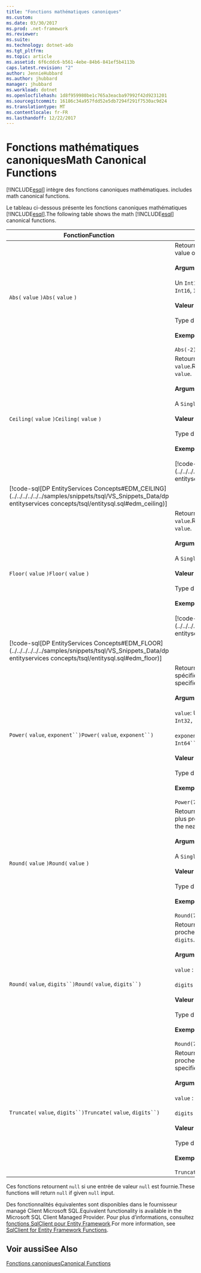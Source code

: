 ```yaml
---
title: "Fonctions mathématiques canoniques"
ms.custom: 
ms.date: 03/30/2017
ms.prod: .net-framework
ms.reviewer: 
ms.suite: 
ms.technology: dotnet-ado
ms.tgt_pltfrm: 
ms.topic: article
ms.assetid: 6f6cddc6-b561-4ebe-84b6-841ef5b4113b
caps.latest.revision: "2"
author: JennieHubbard
ms.author: jhubbard
manager: jhubbard
ms.workload: dotnet
ms.openlocfilehash: 1d8f959980be1c765a3eacba97992f42d9231201
ms.sourcegitcommit: 16186c34a957fdd52e5db7294f291f7530ac9d24
ms.translationtype: MT
ms.contentlocale: fr-FR
ms.lasthandoff: 12/22/2017
---
```

# <a name="math-canonical-functions"></a><span data-ttu-id="059ce-102">Fonctions mathématiques canoniques</span><span class="sxs-lookup"><span data-stu-id="059ce-102">Math Canonical Functions</span></span>
[!INCLUDE[esql](../../../../../../includes/esql-md.md)]<span data-ttu-id="059ce-103"> intègre des fonctions canoniques mathématiques.</span><span class="sxs-lookup"><span data-stu-id="059ce-103"> includes math canonical functions.</span></span>  
  
 <span data-ttu-id="059ce-104">Le tableau ci-dessous présente les fonctions canoniques mathématiques [!INCLUDE[esql](../../../../../../includes/esql-md.md)].</span><span class="sxs-lookup"><span data-stu-id="059ce-104">The following table shows the math [!INCLUDE[esql](../../../../../../includes/esql-md.md)] canonical functions.</span></span>  
  
|<span data-ttu-id="059ce-105">Fonction</span><span class="sxs-lookup"><span data-stu-id="059ce-105">Function</span></span>|<span data-ttu-id="059ce-106">Description</span><span class="sxs-lookup"><span data-stu-id="059ce-106">Description</span></span>|  
|--------------|-----------------|  
|<span data-ttu-id="059ce-107">`Abs(` `value` `)`</span><span class="sxs-lookup"><span data-stu-id="059ce-107">`Abs(` `value` `)`</span></span>|<span data-ttu-id="059ce-108">Retourne la valeur absolue de `value`.</span><span class="sxs-lookup"><span data-stu-id="059ce-108">Returns the absolute value of `value`.</span></span><br /><br /> <span data-ttu-id="059ce-109">**Arguments**</span><span class="sxs-lookup"><span data-stu-id="059ce-109">**Arguments**</span></span><br /><br /> <span data-ttu-id="059ce-110">Un `Int16`, `Int32`, `Int64`, `Byte`, `Single`, `Double`, et `Decimal`.</span><span class="sxs-lookup"><span data-stu-id="059ce-110">An `Int16`, `Int32`, `Int64`, `Byte`, `Single`, `Double`, and `Decimal`.</span></span><br /><br /> <span data-ttu-id="059ce-111">**Valeur de retour**</span><span class="sxs-lookup"><span data-stu-id="059ce-111">**Return Value**</span></span><br /><br /> <span data-ttu-id="059ce-112">Type d'élément `value`.</span><span class="sxs-lookup"><span data-stu-id="059ce-112">The type of `value`.</span></span><br /><br /> <span data-ttu-id="059ce-113">**Exemple**</span><span class="sxs-lookup"><span data-stu-id="059ce-113">**Example**</span></span><br /><br /> `Abs(-2)`|  
|<span data-ttu-id="059ce-114">`Ceiling(` `value` `)`</span><span class="sxs-lookup"><span data-stu-id="059ce-114">`Ceiling(` `value` `)`</span></span>|<span data-ttu-id="059ce-115">Retourne le plus petit entier qui n'est pas inférieur à `value`.</span><span class="sxs-lookup"><span data-stu-id="059ce-115">Returns the smallest integer that is not less than `value`.</span></span><br /><br /> <span data-ttu-id="059ce-116">**Arguments**</span><span class="sxs-lookup"><span data-stu-id="059ce-116">**Arguments**</span></span><br /><br /> <span data-ttu-id="059ce-117">A `Single`, `Double`, et `Decimal`.</span><span class="sxs-lookup"><span data-stu-id="059ce-117">A `Single`, `Double`, and `Decimal`.</span></span><br /><br /> <span data-ttu-id="059ce-118">**Valeur de retour**</span><span class="sxs-lookup"><span data-stu-id="059ce-118">**Return Value**</span></span><br /><br /> <span data-ttu-id="059ce-119">Type d'élément `value`.</span><span class="sxs-lookup"><span data-stu-id="059ce-119">The type of `value`.</span></span><br /><br /> <span data-ttu-id="059ce-120">**Exemple**</span><span class="sxs-lookup"><span data-stu-id="059ce-120">**Example**</span></span><br /><br /> [!code-csharp[DP EntityServices Concepts#EDM_CEILING](../../../../../../samples/snippets/csharp/VS_Snippets_Data/dp entityservices concepts/cs/entitysql.cs#edm_ceiling)]
 [!code-sql[DP EntityServices Concepts#EDM_CEILING](../../../../../../samples/snippets/tsql/VS_Snippets_Data/dp entityservices concepts/tsql/entitysql.sql#edm_ceiling)]|  
|<span data-ttu-id="059ce-121">`Floor(` `value` `)`</span><span class="sxs-lookup"><span data-stu-id="059ce-121">`Floor(` `value` `)`</span></span>|<span data-ttu-id="059ce-122">Retourne le plus grand entier qui n'est pas supérieur à `value`.</span><span class="sxs-lookup"><span data-stu-id="059ce-122">Returns the largest integer that is not greater than `value`.</span></span><br /><br /> <span data-ttu-id="059ce-123">**Arguments**</span><span class="sxs-lookup"><span data-stu-id="059ce-123">**Arguments**</span></span><br /><br /> <span data-ttu-id="059ce-124">A `Single`, `Double`, et `Decimal`.</span><span class="sxs-lookup"><span data-stu-id="059ce-124">A `Single`, `Double`, and `Decimal`.</span></span><br /><br /> <span data-ttu-id="059ce-125">**Valeur de retour**</span><span class="sxs-lookup"><span data-stu-id="059ce-125">**Return Value**</span></span><br /><br /> <span data-ttu-id="059ce-126">Type d'élément `value`.</span><span class="sxs-lookup"><span data-stu-id="059ce-126">The type of `value`.</span></span><br /><br /> <span data-ttu-id="059ce-127">**Exemple**</span><span class="sxs-lookup"><span data-stu-id="059ce-127">**Example**</span></span><br /><br /> [!code-csharp[DP EntityServices Concepts#EDM_FLOOR](../../../../../../samples/snippets/csharp/VS_Snippets_Data/dp entityservices concepts/cs/entitysql.cs#edm_floor)]
 [!code-sql[DP EntityServices Concepts#EDM_FLOOR](../../../../../../samples/snippets/tsql/VS_Snippets_Data/dp entityservices concepts/tsql/entitysql.sql#edm_floor)]|  
|<span data-ttu-id="059ce-128">`Power(` `value`, `exponent``)`</span><span class="sxs-lookup"><span data-stu-id="059ce-128">`Power(` `value`, `exponent``)`</span></span>|<span data-ttu-id="059ce-129">Retourne le résultat de `value` à l'exposant `exponent` spécifié.</span><span class="sxs-lookup"><span data-stu-id="059ce-129">Returns the result of the specified `value` to the specified `exponent`.</span></span><br /><br /> <span data-ttu-id="059ce-130">**Arguments**</span><span class="sxs-lookup"><span data-stu-id="059ce-130">**Arguments**</span></span><br /><br /> <span data-ttu-id="059ce-131">`value`: Une `Int32, Int64, Double`, ou `Decimal`.</span><span class="sxs-lookup"><span data-stu-id="059ce-131">`value`: An `Int32, Int64, Double`, or `Decimal`.</span></span><br /><br /> <span data-ttu-id="059ce-132">`exponent`: Une `Int64``, Double`, ou `Decimal`.</span><span class="sxs-lookup"><span data-stu-id="059ce-132">`exponent`: An `Int64``, Double`, or `Decimal`.</span></span><br /><br /> <span data-ttu-id="059ce-133">**Valeur de retour**</span><span class="sxs-lookup"><span data-stu-id="059ce-133">**Return Value**</span></span><br /><br /> <span data-ttu-id="059ce-134">Type d'élément `value`.</span><span class="sxs-lookup"><span data-stu-id="059ce-134">The type of `value`.</span></span><br /><br /> <span data-ttu-id="059ce-135">**Exemple**</span><span class="sxs-lookup"><span data-stu-id="059ce-135">**Example**</span></span><br /><br /> `Power(748.58,2)`|  
|<span data-ttu-id="059ce-136">`Round(` `value` `)`</span><span class="sxs-lookup"><span data-stu-id="059ce-136">`Round(` `value` `)`</span></span>|<span data-ttu-id="059ce-137">Retourne la partie entière de `value`, arrondie à l'entier le plus proche.</span><span class="sxs-lookup"><span data-stu-id="059ce-137">Returns the integer portion of `value`, rounded to the nearest integer.</span></span><br /><br /> <span data-ttu-id="059ce-138">**Arguments**</span><span class="sxs-lookup"><span data-stu-id="059ce-138">**Arguments**</span></span><br /><br /> <span data-ttu-id="059ce-139">A `Single`, `Double`, et `Decimal`.</span><span class="sxs-lookup"><span data-stu-id="059ce-139">A `Single`, `Double`, and `Decimal`.</span></span><br /><br /> <span data-ttu-id="059ce-140">**Valeur de retour**</span><span class="sxs-lookup"><span data-stu-id="059ce-140">**Return Value**</span></span><br /><br /> <span data-ttu-id="059ce-141">Type d'élément `value`.</span><span class="sxs-lookup"><span data-stu-id="059ce-141">The type of `value`.</span></span><br /><br /> <span data-ttu-id="059ce-142">**Exemple**</span><span class="sxs-lookup"><span data-stu-id="059ce-142">**Example**</span></span><br /><br /> `Round(748.58)`|  
|<span data-ttu-id="059ce-143">`Round(` `value`, `digits``)`</span><span class="sxs-lookup"><span data-stu-id="059ce-143">`Round(` `value`, `digits``)`</span></span>|<span data-ttu-id="059ce-144">Retourne `value`, arrondi aux `digits` spécifiés les plus proches.</span><span class="sxs-lookup"><span data-stu-id="059ce-144">Returns the `value`, rounded to the nearest specified `digits`.</span></span><br /><br /> <span data-ttu-id="059ce-145">**Arguments**</span><span class="sxs-lookup"><span data-stu-id="059ce-145">**Arguments**</span></span><br /><br /> <span data-ttu-id="059ce-146">`value` : `Double` ou `Decimal`.</span><span class="sxs-lookup"><span data-stu-id="059ce-146">`value`: `Double` or `Decimal`.</span></span><br /><br /> <span data-ttu-id="059ce-147">`digits` : `Int16` ou `Int32`.</span><span class="sxs-lookup"><span data-stu-id="059ce-147">`digits`: `Int16` or `Int32`.</span></span><br /><br /> <span data-ttu-id="059ce-148">**Valeur de retour**</span><span class="sxs-lookup"><span data-stu-id="059ce-148">**Return Value**</span></span><br /><br /> <span data-ttu-id="059ce-149">Type d'élément `value`.</span><span class="sxs-lookup"><span data-stu-id="059ce-149">The type of `value`.</span></span><br /><br /> <span data-ttu-id="059ce-150">**Exemple**</span><span class="sxs-lookup"><span data-stu-id="059ce-150">**Example**</span></span><br /><br /> `Round(748.58,1)`|  
|<span data-ttu-id="059ce-151">`Truncate(` `value`, `digits``)`</span><span class="sxs-lookup"><span data-stu-id="059ce-151">`Truncate(` `value`, `digits``)`</span></span>|<span data-ttu-id="059ce-152">Retourne `value`, tronqué aux `digits` spécifiés les plus proches.</span><span class="sxs-lookup"><span data-stu-id="059ce-152">Returns the `value`, truncated to the nearest specified `digits`.</span></span><br /><br /> <span data-ttu-id="059ce-153">**Arguments**</span><span class="sxs-lookup"><span data-stu-id="059ce-153">**Arguments**</span></span><br /><br /> <span data-ttu-id="059ce-154">`value` : `Double` ou `Decimal`.</span><span class="sxs-lookup"><span data-stu-id="059ce-154">`value`: `Double` or `Decimal`.</span></span><br /><br /> <span data-ttu-id="059ce-155">`digits` : `Int16` ou `Int32`.</span><span class="sxs-lookup"><span data-stu-id="059ce-155">`digits`: `Int16` or `Int32`.</span></span><br /><br /> <span data-ttu-id="059ce-156">**Valeur de retour**</span><span class="sxs-lookup"><span data-stu-id="059ce-156">**Return Value**</span></span><br /><br /> <span data-ttu-id="059ce-157">Type d'élément `value`.</span><span class="sxs-lookup"><span data-stu-id="059ce-157">The type of `value`.</span></span><br /><br /> <span data-ttu-id="059ce-158">**Exemple**</span><span class="sxs-lookup"><span data-stu-id="059ce-158">**Example**</span></span><br /><br /> `Truncate(748.58,1)`|  
  
 <span data-ttu-id="059ce-159">Ces fonctions retournent `null` si une entrée de valeur `null` est fournie.</span><span class="sxs-lookup"><span data-stu-id="059ce-159">These functions will return `null` if given `null` input.</span></span>  
  
 <span data-ttu-id="059ce-160">Des fonctionnalités équivalentes sont disponibles dans le fournisseur managé Client Microsoft SQL.</span><span class="sxs-lookup"><span data-stu-id="059ce-160">Equivalent functionality is available in the Microsoft SQL Client Managed Provider.</span></span> <span data-ttu-id="059ce-161">Pour plus d’informations, consultez [fonctions SqlClient pour Entity Framework](../../../../../../docs/framework/data/adonet/ef/sqlclient-for-ef-functions.md).</span><span class="sxs-lookup"><span data-stu-id="059ce-161">For more information, see [SqlClient for Entity Framework Functions](../../../../../../docs/framework/data/adonet/ef/sqlclient-for-ef-functions.md).</span></span>  
  
## <a name="see-also"></a><span data-ttu-id="059ce-162">Voir aussi</span><span class="sxs-lookup"><span data-stu-id="059ce-162">See Also</span></span>  
 [<span data-ttu-id="059ce-163">Fonctions canoniques</span><span class="sxs-lookup"><span data-stu-id="059ce-163">Canonical Functions</span></span>](../../../../../../docs/framework/data/adonet/ef/language-reference/canonical-functions.md)
